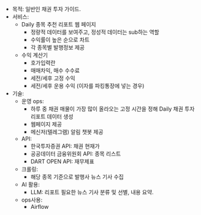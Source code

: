 - 목적: 일반인 채권 투자 가이드.
- 서비스:
    - Daily 종목 추천 리포트 웹 페이지
        - 정량적 데이터를 보여주고, 정성적 데이터는 sub하는 역할
        - 수익률이 높은 순으로 차트
        - 각 종목별 발행정보 제공
    - 수익 계산기
        - 호가입력란
        - 매매차익, 매수 수수료
        - 세전/세후 고정 수익
        - 세전/세후 운용 수익 (이자를 파킹통장에 넣는 경우)
- 기술:
    - 운영 ops:
        - 하루 중 채권 매물이 가장 많이 올라오는 고정 시간을 정해 Daily 채권 투자 리포트 데이터 생성
        - 웹페이지 제공
        - 메신저(텔레그램) 알림 챗봇 제공
    - API:
        - 한국투자증권 API: 채권 현재가
        - 공공데이터 금융위원회 API: 종목 리스트
        - DART OPEN API: 재무제표
    - 크롤링:
        - 해당 종목 기준으로 발행사 뉴스 기사 수집
    - AI 활용:
        - LLM: 리포트 필요한 뉴스 기사 분류 및 선별, 내용 요약.
    - ops사용:
        - Airflow 

